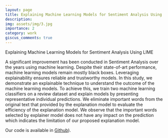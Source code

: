 ```yaml
---
layout: page
title: Explaining Machine Learning Models for Sentiment Analysis Using LIME
description: 
img: assets/img/3.jpg
importance: 2
category: work
giscus_comments: true
---
```


Explaining Machine Learning Models for Sentiment Analysis Using LIME

A significant improvement has been conducted in Sentiment Analysis over the years using machine learning. Despite their state-of-art performance, machine learning models remain mostly black boxes. Leveraging explainability ensures reliable and trustworthy models. In this study, we demonstrate an explainable technique to understand the outcome of the machine learning models. To achieve this, we train two machine learning classifiers on a review dataset and explain models by presenting representative individual predictions. We eliminate important words from the original text that provided by the explanation model to evaluate the efficiency of the explanation model. We observe that the important words selected by explainer model does not have any impact on the prediction which indicates the limitation of our proposed explanation model. 


Our code is available in <a href="https://github.com/shantanu778/semantic\_explainable\_analyzer">Github</a>).



